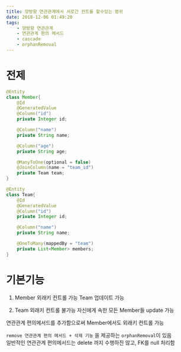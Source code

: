 ```yaml
---
title: 양방향 연관관계에서 서로간 컨트롤 할수있는 범위
date: 2018-12-06 01:49:20
tags:
    - 양방향 연관관계
    - 연관관계 편의 메서드
    - cascade
    - orphanRemoval
---
```


# 전제
```java
@Entity
class Member{
    @Id
    @GeneratedValue
    @Column("id")
    private Integer id;

    @Column("name")
    private String name;

    @Column("age")
    private String age;

    @ManyToOne(optional = false)
    @JoinColumn(name = "team_id")
    private Team team;
}

@Entity
class Team{
    @Id
    @GeneratedValue
    @Column("id")
    private Integer id;

    @Column("name")
    private String name;

    @OneToMany(mappedBy = "team")
    private List<Member> members;
}
```

# 기본기능
1. Member
외래키 컨트롤 가능
Team 업데이트 가능

2. Team
외래키 컨트롤 불가능
자신에게 속한 모든 Member들 update 가능


연관관계 편의메서드를 추가함으로써 Member에서도 외래키 컨트롤 가능  

`remove 연관관계 편의 메서드 + 삭제 기능` 을 제공하는 `orphanRemoval`이 있음  
일반적인 연관관계 편의메서드는 delete 까지 수행하진 않고, FK를 null 처리함  

<!-- more -->